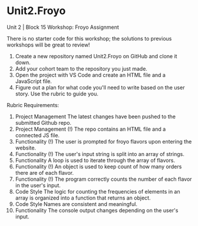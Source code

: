 # Unit2.Froyo
Unit 2 | Block 15 Workshop: Froyo Assignment

There is no starter code for this workshop; the solutions to previous workshops will be great to review!

1. Create a new repository named Unit2.Froyo on GitHub and clone it down.
2. Add your cohort team to the repository you just made.
3. Open the project with VS Code and create an HTML file and a JavaScript file.
4. Figure out a plan for what code you'll need to write based on the user story. Use the rubric to guide you.

Rubric Requirements: 
1. Project Management 
   The latest changes have been pushed to the submitted Github repo.
2. Project Management (!)
   The repo contains an HTML file and a connected JS file. 
3. Functionality (!)
   The user is prompted for froyo flavors upon entering the website.
4. Functionality (!)
   The user's input string is split into an array of strings.
5. Functionality
   A loop is used to iterate through the array of flavors. 
6. Functionality (!)
   An object is used to keep count of how many orders there are of each flavor.
7. Functionality (!)
   The program correctly counts the number of each flavor in the user's input.
8. Code Style
   The logic for counting the frequencies of elements in an array is organized into a function that returns an object.
9. Code Style
   Names are consistent and meaningful.
10. Functionality
    The console output changes depending on the user's input.